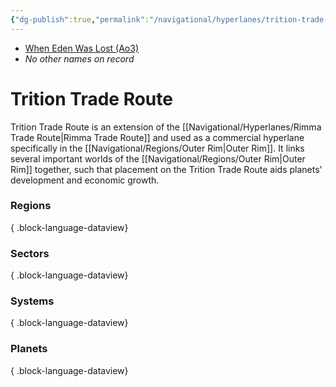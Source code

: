 ```yaml
---
{"dg-publish":true,"permalink":"/navigational/hyperlanes/trition-trade-route/","tags":["map","hyperlane"],"noteIcon":"saber1"}
---
```


- [When Eden Was Lost (Ao3)](https://archiveofourown.org/works/19334440)
- *No other names on record*
# Trition Trade Route

Trition Trade Route is an extension of the [[Navigational/Hyperlanes/Rimma Trade Route\|Rimma Trade Route]] and used as a commercial hyperlane specifically in the [[Navigational/Regions/Outer Rim\|Outer Rim]]. It links several important worlds of the [[Navigational/Regions/Outer Rim\|Outer Rim]] together, such that placement on the Trition Trade Route aids planets' development and economic growth.

### Regions

{ .block-language-dataview}
### Sectors

{ .block-language-dataview}
### Systems

{ .block-language-dataview}
### Planets

{ .block-language-dataview}

